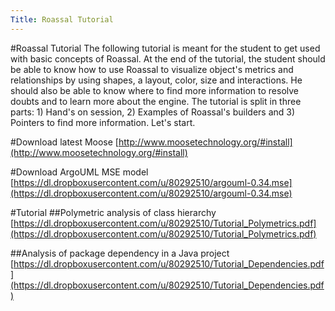 ```yaml
---
Title: Roassal Tutorial
---
```

#Roassal Tutorial
The following tutorial is meant for the student to get used with basic concepts of Roassal. At the end of the tutorial, the student should be able to know how to use Roassal to visualize object's metrics and relationships by using shapes, a layout, color, size and interactions. He should also be able to know where to find more information to resolve doubts and to learn more about the engine. The tutorial is split in three parts: 1) Hand's on session, 2) Examples of Roassal's builders and 3) Pointers to find more information. Let's start.

#Download latest Moose
[http://www.moosetechnology.org/#install](http://www.moosetechnology.org/#install)

#Download ArgoUML MSE model
[https://dl.dropboxusercontent.com/u/80292510/argouml-0.34.mse](https://dl.dropboxusercontent.com/u/80292510/argouml-0.34.mse)

#Tutorial 
##Polymetric analysis of class hierarchy
[https://dl.dropboxusercontent.com/u/80292510/Tutorial_Polymetrics.pdf](https://dl.dropboxusercontent.com/u/80292510/Tutorial_Polymetrics.pdf)

##Analysis of package dependency in a Java project
[https://dl.dropboxusercontent.com/u/80292510/Tutorial_Dependencies.pdf](https://dl.dropboxusercontent.com/u/80292510/Tutorial_Dependencies.pdf)
